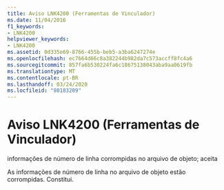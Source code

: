 ```yaml
---
title: Aviso LNK4200 (Ferramentas de Vinculador)
ms.date: 11/04/2016
f1_keywords:
- LNK4200
helpviewer_keywords:
- LNK4200
ms.assetid: 0d335e69-8766-455b-beb5-a3ba6247274e
ms.openlocfilehash: ec7664d66c8a382244b982da7c573accff8fc4a6
ms.sourcegitcommit: 857fa6b530224fa6c18675138043aba9aa0619fb
ms.translationtype: MT
ms.contentlocale: pt-BR
ms.lasthandoff: 03/24/2020
ms.locfileid: "80183209"
---
```

# <a name="linker-tools-warning-lnk4200"></a>Aviso LNK4200 (Ferramentas de Vinculador)

informações de número de linha corrompidas no arquivo de objeto; aceita

As informações de número de linha no arquivo de objeto estão corrompidas. Constitui.
